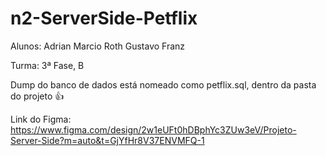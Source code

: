# n2-ServerSide-Petflix
Alunos:
Adrian Marcio Roth
Gustavo Franz

Turma: 3ª Fase, B

Dump do banco de dados está nomeado como petflix.sql, dentro da pasta do projeto 👍

Link do Figma:
https://www.figma.com/design/2w1eUFt0hDBphYc3ZUw3eV/Projeto-Server-Side?m=auto&t=GjYfHr8V37ENVMFQ-1
